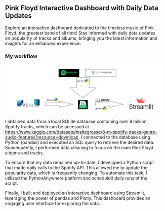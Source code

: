 ## Pink Floyd Interactive Dashboard with Daily Data Updates
Explore an interactive dashboard dedicated to the timeless music of Pink Floyd,
the greatest band of all time! Stay informed with daily data updates on popularity of tracks and albums, 
bringing you the latest information and insights for an enhanced experience.

### My workflow
![My Workflow](workflow_pink_floyd_dashboard.png)

I obtained data from a local SQLite database containing over 8 million Spotify tracks, which can be accessed at https://www.kaggle.com/datasets/maltegrosse/8-m-spotify-tracks-genre-audio-features?resource=download. I connected to the database using Python (pandas) and executed an SQL query to retrieve the desired data. Subsequently, I performed data cleaning to focus on the main Pink Floyd albums and tracks.

To ensure that my data remained up-to-date, I developed a Python script that made daily calls to the Spotify API. This allowed me to update the popularity data, which is frequently changing. To automate this task, I utilized the PythonAnywhere platform and scheduled daily runs of the script.

Finally, I built and deployed an interactive dashboard using Streamlit, leveraging the power of pandas and Plotly. This dashboard provides an engaging user interface for exploring the data.
